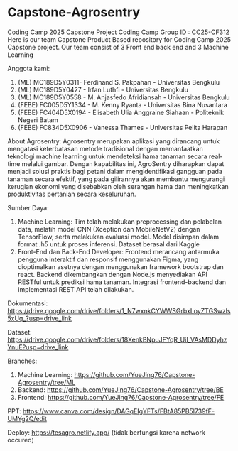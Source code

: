 # Capstone-Agrosentry
Coding Camp 2025 Capstone Project
Coding Camp Group ID : CC25-CF312 Here is our team Capstone Product Based repository for Coding Camp 2025 Capstone project. Our team consist of 3 Front end back end and 3 Machine Learning

Anggota kami:
1. (ML)  MC189D5Y0311- Ferdinand S. Pakpahan - Universitas Bengkulu
2. (ML) MC189D5Y0427 - Irfan Luthfi - Universitas Bengkulu
3. (ML) MC189D5Y0558 - M. Anjasfedo Afridiansah - Universitas Bengkulu 
4. (FEBE) FC005D5Y1334 - M. Kenny Ryanta - Universitas Bina Nusantara 
5. (FEBE) FC404D5X0194 - Elisabeth Ulia Anggraine Siahaan - Politeknik Negeri Batam 
6. (FEBE) FC834D5X0906 - Vanessa Thames - Universitas Pelita Harapan

About Agrosentry:
Agrosentry merupakan aplikasi yang dirancang untuk mengatasi keterbatasan metode tradisional dengan memanfaatkan teknologi machine learning untuk mendeteksi hama tanaman secara real-time melalui gambar. Dengan kapabilitas ini, AgroSentry diharapkan dapat menjadi solusi praktis bagi petani dalam mengidentifikasi gangguan pada tanaman secara efektif, yang pada gilirannya akan membantu mengurangi kerugian ekonomi yang disebabkan oleh serangan hama dan meningkatkan produktivitas pertanian secara keseluruhan. 

Sumber Daya:
1. Machine Learning: Tim telah melakukan preprocessing dan pelabelan data, melatih model CNN (Xception dan MobileNetV2) dengan TensorFlow, serta melakukan evaluasi model. Model disimpan dalam format .h5 untuk proses inferensi. Dataset berasal dari Kaggle
2. Front-End dan Back-End Developer: Frontend merancang antarmuka pengguna interaktif dan responsif menggunakan Figma, yang dioptimalkan asetnya dengan menggunakan framework bootstrap dan react. Backend dikembangkan dengan Node.js menyediakan API RESTful untuk prediksi hama tanaman. Integrasi frontend-backend dan implementasi REST API telah dilakukan.

Dokumentasi:
https://drive.google.com/drive/folders/1_N7wxnkCYWWSGrbxLoyZTGSwzls5xUq_?usp=drive_link 

Dataset:
https://drive.google.com/drive/folders/18XenkBNpuJFYqR_UiI_VAsMDDyhzYnuE?usp=drive_link

Branches:
1. Machine Learning: https://github.com/YueJing76/Capstone-Agrosentry/tree/ML
2. Backend: https://github.com/YueJing76/Capstone-Agrosentry/tree/BE
3. Frontend: https://github.com/YueJing76/Capstone-Agrosentry/tree/FE

PPT:
https://www.canva.com/design/DAGqEIgYFTs/FBtA85PB5l739fF-UMYg2Q/edit

Deploy: https://tesagro.netlify.app/ (tidak berfungsi karena network occured)
